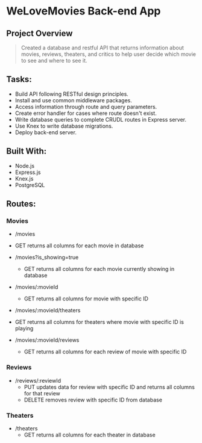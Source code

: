 # WeLoveMovies Back-end App

## Project Overview
> Created a database and restful API that returns information about movies, reviews, theaters, and critics to help user decide which movie to see and where to see it.

## Tasks:

- Build API following RESTful design principles.
- Install and use common middleware packages.
- Access information through route and query parameters.
- Create error handler for cases where route doesn't exist.
- Write database queries to complete CRUDL routes in Express server.
- Use Knex to write database migrations.
- Deploy back-end server.

## Built With:

- Node.js
- Express.js
- Knex.js
- PostgreSQL

## Routes:

### Movies

- /movies
 - GET returns all columns for each movie in database
 
- /movies?is_showing=true
  - GET returns all columns for each movie currently showing in database
  
- /movies/:movieId
  - GET returns all columns for movie with specific ID

- /movies/:movieId/theaters
 - GET returns all columns for theaters where movie with specific ID is playing
 
- /movies/:movieId/reviews
  - GET returns all columns for each review of movie with specific ID
  
### Reviews

- /reviews/:reviewId
  - PUT updates data for review with specific ID and returns all columns for that review
  - DELETE removes review with specific ID from database
  
### Theaters

- /theaters
  - GET returns all columns for each theater in database




 

  







